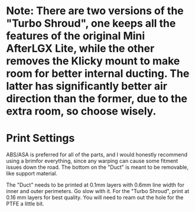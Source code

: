 # Note: There are two versions of the "Turbo Shroud", one keeps all the features of the original Mini AfterLGX Lite, while the other removes the Klicky mount to make room for better internal ducting. The latter has significantly better air direction than the former, due to the extra room, so choose wisely.

# Print Settings
ABS/ASA is preferred for all of the parts, and I would honestly recommend using a brimfor everything, since any warping can cause some fitment issues down the road. The bottom on the "Duct" is meant to be removable, like support material.

The "Duct" needs to be printed at 0.1mm layers with 0.6mm line width for inner and outer perimeters. Go slow with it.
For the "Turbo Shroud", print at 0.16 mm layers for best quality. You will need to ream out the hole for the PTFE a little bit.
